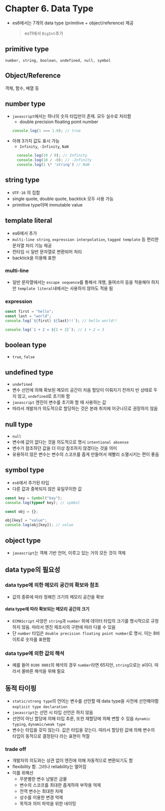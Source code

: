 # Chapter 6. Data Type

- es6에서는 7개의 data type (primitive + object/reference) 제공
  > es11에서 `BigInt`추가

## primitive type

`number, string, boolean, undefined, null, symbol`

## Object/Reference

객체, 함수, 배열 등

## number type

- `javascript`에서는 하나의 숫자 타입만이 존재. 모두 실수로 처리함
  - double precision floating point number
  ```js
  console.log(1 === 1.0); // true
  ```
- 아래 3가지 값도 표시 가능
  - `Infinity`, `-Infinity`, `NaN`
  ```js
    console.log(10 / 0); // Infinity
    console.log(10 / -0); // -Infinity
    console.log(1 \* 'string') // NaN
  ```

## string type

- `UTF-16` 의 집합
- single quote, double quote, backtick 모두 사용 가능
- primitive type이며 immutable value

## template literal

- es6에서 추가
- `multi-line string`, `expression interpolation`, `tagged template` 등 편리한 문자열 처리 기능 제공
- 런타임 시 일반 문자열로 변환되어 처리
- backtick을 이용해 표현

### multi-line

- 일반 문자열에서는 `escape sequence`를 통해서 개행, 들여쓰끼 등을 적용해야 하지만 `template literal`내에서는 사용하지 않아도 적용 됨

### expression

```js
const first = "hello";
const last = "world";
console.log(`${first} ${last}!!`); // hello world!!

console.log(`1 + 2 = ${1 + 2}`); // 1 + 2 = 3
```

## boolean type

- `true`, `false`

## undefined type

- `undefined`
- 변수 선언에 의해 확보된 메모리 공간이 처음 할당이 이뤄지기 전까지 빈 상태로 두지 않고, `undefined`로 초기화 함
- `javascript` 엔진이 변수를 초기화 할 때 사용하는 값
- 따라서 개발자가 의도적으로 할당하는 것은 본래 취지에 어긋나므로 권장하지 않음

## null type

- `null`
- 변수에 값이 없다는 것을 의도적으로 명시 `intentional absense`
- 변수가 참조하던 값을 더 이상 참조하지 않겠다는 것을 의미
- 유용하지 않은 변수는 변수의 스코프를 좁게 만들어서 재빨리 소멸시키는 편이 좋음

## symbol type

- `es6`에서 추가된 타입
- 다른 값과 중복되지 않은 유일무이한 값

```js
const key = Symbol("key");
console.log(typeof key); // symbol

const obj = {};

obj[key] = "value";
console.log(obj[key]); // value
```

## object type

- `javascript`는 객체 기반 언어, 이루고 있는 거의 모든 것이 객체

## data type의 필요성

### data type에 의한 메모리 공간의 확보와 참조

- 값의 종류에 따라 정해진 크기의 메모리 공간을 확보

#### data type에 따라 확보되는 메모리 공간의 크기

- `ECMAScript` 사양은 `string`과 `number` 외에 데이터 타입의 크기를 명시적으로 규정하지 않음. 따라서 엔진 제조사의 구현에 따라 다를 수 있음
- 단 `number` 타입은 `double precision floating point number`로 명시. 이는 8바이트로 숫자를 표현함

### data type에 의한 값의 해석

- 예를 들어 `0100 0001`의 해석의 경우 `number`라면 65지만, `string`으로는 `A`이다. 따라서 올바른 해석을 위해 필요

## 동적 타이핑

- `static/strong type`의 언어는 변수를 선언할 때 data type을 사전에 선언해야함 `explicit type declaration`
- `javascript`는 선언 시 타입 선언은 하지 않음
- 선언이 아닌 할당에 의해 타입 추론, 또한 재할당에 의해 변할 수 있음 `dynamic typing`, `dynamic/weak type`
- 변수는 타입을 갖지 않는다. 값은 타입을 갖는다. 따라서 할당된 값에 의해 변수의 타입이 동적으로 결정된다 라는 표현이 적절

### trade off

- 개발자의 의도와는 상관 없이 엔진에 의해 자동적으로 변환되기도 함
- flexibility 함. 그러나 reliability는 떨어짐
- 이를 위해선
  - 무분별한 변수 남발은 금물
  - 변수의 스코프를 최대한 좁게하여 부작용 억제
  - 전역 변수는 최대한 자제
  - 상수를 이용한 변경 억제
  - 목적과 의미 파악을 위한 네이밍
